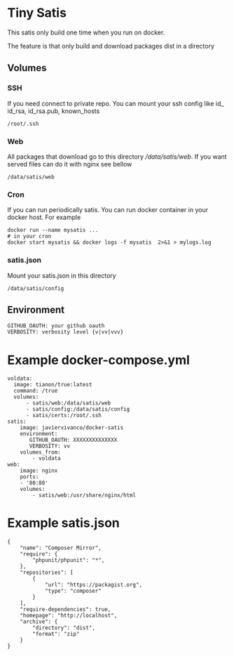 # Tiny Satis 

This satis only build one time when you run on docker.

The feature is that only build and download packages dist in a directory


## Volumes

### SSH    
If you need connect to private repo. You can mount your ssh config like id_ id_rsa, id_rsa.pub, known_hosts  

    /root/.ssh

### Web

All packages that download go to this directory */data/satis/web*. If you want served files can do it with nginx see bellow

    /data/satis/web


### Cron 

If you can run periodically satis. You can run docker container in your docker host. For example

    docker run --name mysatis ...
    # in your cron
    docker start mysatis && docker logs -f mysatis  2>&1 > mylogs.log

### satis.json

Mount your satis.json in this directory

    /data/satis/config

## Environment

    GITHUB_OAUTH: your github oauth
    VERBOSITY: verbosity level {v|vv|vvv}


# Example docker-compose.yml 

    voldata:
      image: tianon/true:latest
      command: /true
      volumes:
          - satis/web:/data/satis/web
          - satis/config:/data/satis/config
          - satis/certs:/root/.ssh
    satis:
        image: javiervivanco/docker-satis
        environment:
           GITHUB_OAUTH: XXXXXXXXXXXXXX
           VERBOSITY: vv
        volumes_from:
            - voldata
    web:
        image: nginx
        ports:
        - '80:80'
        volumes:
            - satis/web:/usr/share/nginx/html

# Example satis.json

    {
        "name": "Composer Mirror",
        "require": {
            "phpunit/phpunit": "*",
        },
        "repositories": [
            {
                "url": "https://packagist.org",
                "type": "composer"
            }
        ],
        "require-dependencies": true,
        "homepage": "http://localhost",
        "archive": {
            "directory": "dist",
            "format": "zip"
        }
    }